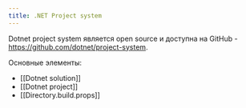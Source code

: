 ```yaml
---
title: .NET Project system
---
```


Dotnet project system является open source и доступна на GitHub - https://github.com/dotnet/project-system.

Основные элементы:
- [[Dotnet solution]]
- [[Dotnet project]]
- [[Directory.build.props]]
